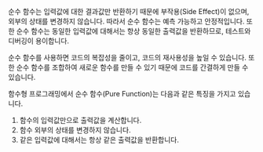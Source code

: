 순수 함수는 입력값에 대한 결과값만 반환하기 때문에 부작용(Side Effect)이 없으며, 외부의 상태를 변경하지 않습니다. 따라서 순수 함수는 예측 가능하고 안정적입니다. 또한 순수 함수는 동일한 입력값에 대해서는 항상 동일한 출력값을 반환하므로, 테스트와 디버깅이 용이합니다.

순수 함수를 사용하면 코드의 복잡성을 줄이고, 코드의 재사용성을 높일 수 있습니다. 또한 순수 함수를 조합하여 새로운 함수를 만들 수 있기 때문에 코드를 간결하게 만들 수 있습니다.

함수형 프로그래밍에서 순수 함수(Pure Function)는 다음과 같은 특징을 가지고 있습니다.

1. 함수의 입력값만으로 출력값을 계산합니다.
2. 함수 외부의 상태를 변경하지 않습니다.
3. 같은 입력값에 대해서는 항상 같은 출력값을 반환합니다.
